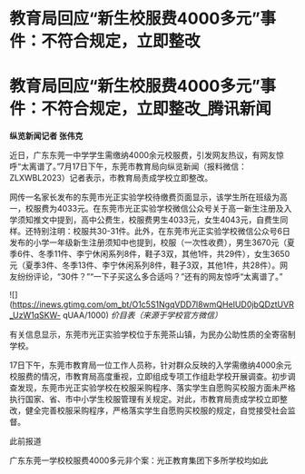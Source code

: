 # 教育局回应“新生校服费4000多元”事件：不符合规定，立即整改

# 教育局回应“新生校服费4000多元”事件：不符合规定，立即整改_腾讯新闻

**纵览新闻记者 张伟克**

近日，广东东莞一中学学生需缴纳4000余元校服费，引发网友热议，有网友惊呼“太离谱了。”7月17日下午，东莞市教育局向纵览新闻（报料微信：ZLXWBL2023）记者表示，市教育局责成学校立即整改。

网传一名家长发布的东莞市光正实验学校待缴费页面显示，该学生所在班级为高一，校服费为4033元。在东莞市光正实验学校微信公众号关于高一新生注册及入学须知推文中提到，高中公费生，校服费男生4033元，女生4043元，自费生同样。还特别注明：校服共30-31件。此外，在东莞市光正实验学校微信公众号6日发布的小学一年级新生注册须知中也提到，校服（一次性收费），男生3670元（夏季6件、冬季11件、李宁休闲系列8件，鞋子3双，其他1件，共29件），女生3650元（夏季3件、冬季13件、李宁休闲系列8件，鞋子3双，其他1件，共28件）。网友纷纷评论，“30件？”“一下子买这么多合适吗？”还有的网友惊呼“太离谱了。”

![](https://inews.gtimg.com/om_bt/O1c5S1NgqVDD7l8wmQHeIUD0jbQDztUVR_UzW1qSKW-
qUAA/1000) _价目表（来源于学校官方微信）_

有关信息显示，东莞市光正实验学校位于东莞茶山镇，为民办公助性质的全寄宿制学校。

17日下午，东莞市教育局一位工作人员称，针对群众反映的入学需缴纳4000余元校服费的情况，市教育局高度重视，立即组成专项工作组赴学校开展调查。初步调查发现，东莞市光正实验学校在校服采购程序、落实学生自愿购买校服方面未严格执行国家、省、市中小学生校服管理有关规定。对此，市教育局责成学校立即整改，健全完善校服采购程序，严格落实学生自愿购买校服的规定，自觉接受社会监督。

此前报道

广东东莞一学校校服费4000多元非个案：光正教育集团下多所学校均如此

